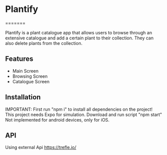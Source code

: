 # Plantify
=======

Plantify is a plant catalogue app that allows users to browse through an extensive catalogue and add a certain plant to their collection. They can also delete plants from the collection.

Features
-------
- Main Screen
- Browsing Screen
- Catalogue Screen


Installation
------------

IMPORTANT: First run "npm i" to install all dependencies on the project!
This project needs Expo for simulation.
Download and run script "npm start"
Not implemented for android devices, only for iOS.

API
-----------
Using external Api https://trefle.io/ 